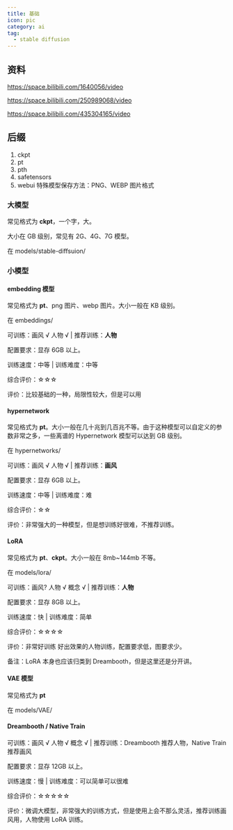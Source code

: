 ```yaml
---
title: 基础
icon: pic
category: ai
tag:
  - stable diffusion
---
```


## 资料

https://space.bilibili.com/1640056/video

https://space.bilibili.com/250989068/video

https://space.bilibili.com/435304165/video

## 后缀

1. ckpt
2. pt
3. pth
4. safetensors
5. webui 特殊模型保存方法：PNG、WEBP 图片格式

### 大模型

常见格式为 **ckpt**，一个字，大。

大小在 GB 级别，常见有 2G、4G、7G 模型。

在 models/stable-diffsuion/

### 小模型

#### embedding 模型

常见格式为 **pt**、png 图片、webp 图片。大小一般在 KB 级别。

在 embeddings/

可训练：画风 √ 人物 √ | 推荐训练：**人物**

配置要求：显存 6GB 以上。

训练速度：中等 | 训练难度：中等

综合评价：☆☆☆

评价：比较基础的一种，局限性较大，但是可以用

#### hypernetwork

常见格式为 **pt**。大小一般在几十兆到几百兆不等。由于这种模型可以自定义的参数非常之多，一些离谱的 Hypernetwork 模型可以达到 GB 级别。

在 hypernetworks/

可训练：画风 √ 人物 √ | 推荐训练：**画风**

配置要求：显存 6GB 以上。

训练速度：中等 | 训练难度：难

综合评价：☆☆

评价：非常强大的一种模型，但是想训练好很难，不推荐训练。

#### LoRA

常见格式为 **pt**、**ckpt**。大小一般在 8mb~144mb 不等。

在 models/lora/

可训练：画风? 人物 √ 概念 √ | 推荐训练：**人物**

配置要求：显存 8GB 以上。

训练速度：快 | 训练难度：简单

综合评价：☆☆☆☆

评价：非常好训练 好出效果的人物训练，配置要求低，图要求少。

备注：LoRA 本身也应该归类到 Dreambooth，但是这里还是分开讲。

#### VAE 模型

常见格式为 **pt**

在 models/VAE/

#### Dreambooth / Native Train

可训练：画风 √ 人物 √ 概念 √ | 推荐训练：Dreambooth 推荐人物，Native Train 推荐画风

配置要求：显存 12GB 以上。

训练速度：慢 | 训练难度：可以简单可以很难

综合评价：☆☆☆☆☆

评价：微调大模型，非常强大的训练方式，但是使用上会不那么灵活，推荐训练画风用，人物使用 LoRA 训练。
